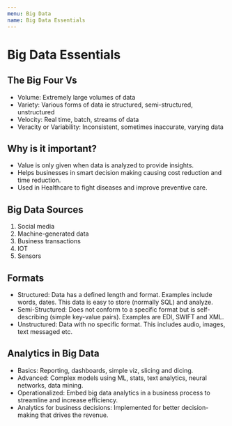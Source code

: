 ```yaml
---
menu: Big Data
name: Big Data Essentials
---
```


# Big Data Essentials

## The Big Four Vs

- Volume: Extremely large volumes of data
- Variety: Various forms of data ie structured, semi-structured, unstructured
- Velocity: Real time, batch, streams of data
- Veracity or Variability: Inconsistent, sometimes inaccurate, varying data

## Why is it important?

- Value is only given when data is analyzed to provide insights.
- Helps businesses in smart decision making causing cost reduction and time reduction.
- Used in Healthcare to fight diseases and improve preventive care.

## Big Data Sources

1. Social media
2. Machine-generated data
3. Business transactions
4. IOT
5. Sensors

## Formats

- Structured: Data has a defined length and format. Examples include words, dates. This data is easy to store (normally SQL) and analyze.
- Semi-Structured: Does not conform to a specific format but is self-describing (simple key-value pairs). Examples are EDI, SWIFT and XML.
- Unstructured: Data with no specific format. This includes audio, images, text messaged etc.

## Analytics in Big Data

- Basics: Reporting, dashboards, simple viz, slicing and dicing.
- Advanced: Complex models using ML, stats, text analytics, neural networks, data mining.
- Operationalized: Embed big data analytics in a business process to streamline and increase efficiency.
- Analytics for business decisions: Implemented for better decision-making that drives the revenue.
